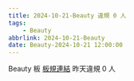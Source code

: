 ```yaml
---
title: 2024-10-21-Beauty 違規 0 人
tags:
    - Beauty
abbrlink: 2024-10-21-Beauty
date: Beauty-2024-10-21 12:00:00
---
```

Beauty 板 [板規連結](https://www.ptt.cc/bbs/Beauty/M.1630069980.A.84B.html)
昨天違規 0 人
